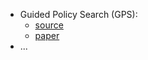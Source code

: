 - Guided Policy Search (GPS):
  - [source](https://github.com/erlerobot/gps)
  - [paper](https://arxiv.org/abs/1504.00702)
- ...
